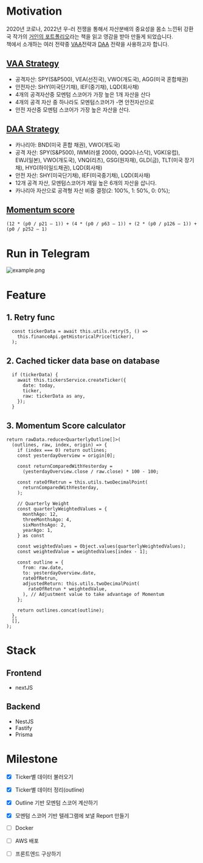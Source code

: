 # Motivation

2020년 코로나, 2022년 우-러 전쟁을 통해서 자산분배의 중요성을 몸소 느낀뒤 강환국 작가의 [거인의 포트폴리오](http://www.kyobobook.co.kr/product/detailViewKor.laf?ejkGb=KOR&mallGb=KOR&barcode=9791190977432&orderClick=LEa&Kc=)라는 책을 읽고 영감을 받아 만들게 되었습니다.  
책에서 소개하는 여러 전략중 [VAA](https://allocatesmartly.com/vigilant-asset-allocation-dr-wouter-keller-jw-keuning/)전략과 [DAA](https://allocatesmartly.com/ilya-kipnis-defensive-adaptive-asset-allocation/) 전략을 사용하고자 합니다.

## [VAA Strategy](https://allocatesmartly.com/vigilant-asset-allocation-dr-wouter-keller-jw-keuning/)

- 공격자산: SPY(S&P500), VEA(선진국), VWO(개도국), AGG(미국 혼합채권)
- 안전자산: SHY(미국단기채), IEF(중기채), LQD(회사채)
- 4개의 공격자산중 모멘텀 스코어가 가장 높은 1개 자산을 산다
- 4개의 공격 자산 중 하나라도 모멘텀스코어가 -면 안전자산으로
- 안전 자산중 모멘텀 스코어가 가장 높은 자산을 산다.

## [DAA Strategy](https://allocatesmartly.com/ilya-kipnis-defensive-adaptive-asset-allocation/)

- 카나리아: BND(미국 혼합 채권), VWO(개도국)
- 공격 자산: SPY(S&P500), IWM(러셀 2000), QQQ(나스닥), VGK(유럽), EWJ(일본), VWO(개도국), VNQ(리츠), GSG(원자재), GLD(금), TLT(미국 장기채), HYG(하이일드채권), LQD(회사채)
- 안전 자산: SHY(미국단기채), IEF(미국중기채), LQD(회사채)
- 12개 공격 자산, 모멘텀스코어가 제일 높은 6개의 자산을 삽니다.
- 카나리아 자산으로 공격형 자산 비중 결정(2: 100%, 1: 50%, 0: 0%);

## [Momentum score](https://ycharts.com/glossary/terms/momentum_fractile)

```
(12 * (p0 / p21 – 1)) + (4 * (p0 / p63 – 1)) + (2 * (p0 / p126 – 1)) + (p0 / p252 – 1)
```
# Run in Telegram

![example.png](https://s3.us-west-2.amazonaws.com/secure.notion-static.com/a9df9d42-bff8-4e9f-908c-4b88e4397ea0/%E1%84%89%E1%85%B3%E1%84%8F%E1%85%B3%E1%84%85%E1%85%B5%E1%86%AB%E1%84%89%E1%85%A3%E1%86%BA_2022-10-04_%E1%84%8B%E1%85%A9%E1%84%92%E1%85%AE_6.09.43.png?X-Amz-Algorithm=AWS4-HMAC-SHA256&X-Amz-Content-Sha256=UNSIGNED-PAYLOAD&X-Amz-Credential=AKIAT73L2G45EIPT3X45%2F20221004%2Fus-west-2%2Fs3%2Faws4_request&X-Amz-Date=20221004T090958Z&X-Amz-Expires=86400&X-Amz-Signature=ac8bed7577e96006db8eb169c873182c2474a012ae4ad99969b3c6f0deafd2a5&X-Amz-SignedHeaders=host&response-content-disposition=filename%20%3D%22%25E1%2584%2589%25E1%2585%25B3%25E1%2584%258F%25E1%2585%25B3%25E1%2584%2585%25E1%2585%25B5%25E1%2586%25AB%25E1%2584%2589%25E1%2585%25A3%25E1%2586%25BA%25202022-10-04%2520%25E1%2584%258B%25E1%2585%25A9%25E1%2584%2592%25E1%2585%25AE%25206.09.43.png%22&x-id=GetObject)

# Feature

## 1. Retry func
```JS
  const tickerData = await this.utils.retry(5, () =>
    this.financeApi.getHistoricalPrice(ticker),
  );
```

## 2. Cached ticker data base on database
```JS
  if (tickerData) {
    await this.tickersService.createTicker({
      date: today,
      ticker,
      raw: tickerData as any,
    });
  }
```

## 3. Momentum Score calculator
```JS
return rawData.reduce<QuarterlyOutline[]>(
  (outlines, raw, index, origin) => {
    if (index === 0) return outlines;
    const yesterdayOverview = origin[0];

    const returnComparedWithYesterday =
      (yesterdayOverview.close / raw.close) * 100 - 100;

    const rateOfRetrun = this.utils.twoDecimalPoint(
      returnComparedWithYesterday,
    );

    // Quarterly Weight
    const quarterlyWeightedValues = {
      monthAgo: 12,
      threeMonthsAgo: 4,
      sixMonthsAgo: 2,
      yearAgo: 1,
    } as const

    const weightedValues = Object.values(quarterlyWeightedValues);
    const weightedValue = weightedValues[index - 1];

    const outline = {
      from: raw.date,
      to: yesterdayOverview.date,
      rateOfRetrun,
      adjustedReturn: this.utils.twoDecimalPoint(
        rateOfRetrun * weightedValue,
      ), // Adjustment value to take advantage of Momentum
    };

    return outlines.concat(outline);
  },
  [],
);
```

# Stack

## Frontend
 - nextJS

## Backend
 - NestJS
 - Fastify
 - Prisma

# Milestone
- [X] Ticker별 데이터 불러오기
- [X] Ticker별 데이터 정리(outline)
- [X] Outline 기반 모멘텀 스코어 계산하기
- [X] 모멘텀 스코어 기반 텔레그램에 보낼 Report 만들기
- [ ] Docker
- [ ] AWS 배포
- [ ] 프론트엔드 구상하기

